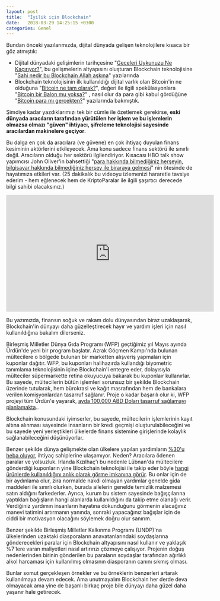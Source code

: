 ```yaml
---
layout: post
title:  "İyilik için Blockchain"
date:   2018-03-29 14:25:15 +0300
categories: Genel
---
```


Bundan önceki yazılarımızda, dijital dünyada gelişen teknolojilere kısaca bir göz atmıştık: 

- Dijital dünyadaki gelişimlerin tarihçesine "[Geceleri Uykunuzu Ne Kaçırıyor?](http://ademimerkezi.com/genel/2018/03/01/Geceleri-uykunuzu-ne-kaciriyor.html)", bu gelişmelerin altyapısını oluşturan Blockchain teknolojisine "[Sahi nedir bu Blockchain Allah aşkına](http://ademimerkezi.com/genel/2018/03/02/Sahi-nedir-bu-blockchain-allah-askina.html)" yazılarında 
- Blockchain teknolojisinin ilk kullanıldığı dijital varlık olan Bitcoin'in ne olduğuna "[Bitcoin ne tam olarak?](http://ademimerkezi.com/genel/2018/03/13/Bitcoin-ne-tam-olarak.html)", değeri ile ilgili spekülasyonlara "[Bitcoin bir Balon mu yoksa?](http://ademimerkezi.com/genel/2018/03/05/Butun-bunlar-bir-balon-mu.html)" , nasıl olur da para gibi kabul gördüğüne "[Bitcoin para mı gerçekten?](http://ademimerkezi.com/genel/2018/03/22/Bitcoin-para-mi-gercekten.html)" yazılarında bakmıştık. 

Şimdiye kadar yazdıklarımızı tek bir cümle ile özetlemek gerekirse, **eski dünyada aracıların tarafından yürütülen her işlem ve bu işlemlerin olmazsa olmazı "güven" ihtiyacı, şifreleme teknolojisi sayesinde aracılardan makinelere geçiyor**. 

Bu dalga en çok da aracılara (ve güvene) en çok ihtiyaç duyulan finans kesiminin aktörlerini etkileyecek. Ama konu sadece finans sektörü ile sınırlı değil. Aracıların olduğu her sektörü ilgilendiriyor. Kısacası HBO talk show yapımcısı John Oliver'in bahsettiği "[para hakkında bilmediğiniz herşeyin, bilgisayar hakkında bilmediğiniz herşey ile biraraya gelmesi](https://youtu.be/g6iDZspbRMg)" nin ötesinde de hayatımıza etkileri var. (25 dakikalık bu videoyu izlemenizi hararetle tavsiye ederim - hem eğlenecek hem de KriptoParalar ile ilgili şaşırtıcı derecede bilgi sahibi olacaksınız.) 

<iframe width="560" height="315" src="https://www.youtube.com/embed/g6iDZspbRMg" frameborder="0" allow="autoplay; encrypted-media" allowfullscreen></iframe>


Bu yazımızda, finansın soğuk ve rakam dolu dünyasından biraz uzaklaşarak, Blockchain'in dünyayı daha güzelleştirecek hayır ve yardım işleri için nasıl kullanıldığına bakalım dilerseniz. 

Birleşmiş Milletler Dünya Gıda Programı (WFP) geçtiğimiz yıl Mayıs ayında Ürdün'de yeni bir program başlatır. Azrak Göçmen Kampı'nda bulunan mültecilere o bölgede bulunan bir marketten alışveriş yapmaları için kuponlar dağıtır. WFP, bu kuponları halihazırda kullandığı biyometric tanımlama teknolojisinin içine Blockchain'i entegre eder, dolayısıyla mülteciler süpermarkette retina okuyucuya bakarak bu kuponlaır kullanırlar. Bu sayede, mültecilerin bütün işlemleri sorunsuz bir şekilde Blockchain üzerinde tutularak, hem bürokrasi ve kağıt masrafından hem de bankalara verilen komisyonlardan tasarruf sağlanır. Proje o kadar başarılı olur ki, WFP projeyi tüm Ürdün'e yayarak, [ayda 100,000 ABD Doları tasarruf sağlamayı planlamakta](https://www.wired.com/story/refugees-but-on-the-blockchain/).. 

Blockchain konusundaki iyimserler, bu sayede, mültecilerin işlemlerinin kayıt altına alınması sayesinde insanların bir kredi geçmişi oluşturulabileceğini ve bu sayede yeni yerleştikleri ülkelerde finans sistemine girişlerinde kolaylık sağlanabileceğini düşünüyorlar. 

Benzer şekilde dünya gelişmekte olan ülkelere yapılan yardımların [%30'u heba oluyor](https://www.cgdev.org/blog/how-much-aid-really-lost-corruption), ihtiyaç sahiplerine ulaşamıyor. Neden? Aracılara ödenen paralar ve yolsuzluk. Irlanda Kızılhaç'ı bu nedenle Lübnan'da mültecilere gönderdiği kuponların yine Blockchain teknolojisi ile takip eder böyle [hangi ürünlerde kullanıldığını anlık olarak görme imkanına görür](https://medium.com/@DemandASME/as-they-say-follow-the-money-462f00ac16bd). Bu onlar için de bir aydınlama olur, zira normalde nakdi olmayan yardımlar genelde gida maddeleri ile sınırlı olurken, burada ailelerin genelde temizlik malzemesi satın aldığını farkederler. Ayrıca, kurum bu sistem sayesinde bağışçılarına yaptıkları bağışların hangi alanlarda kullanıldığını da takip etme olanağı verir. Verdiğiniz yardımın insanların hayatına dokunduğunu görmenin alacağınız manevi tatimini artırmanın yanında, sonraki yapacağınız bağışlar için de ciddi bir motivasyon olacağını söylemek doğru olur sanırım.

Benzer şekilde Birleşmiş Milletler Kalkınma Programı (UNDP)'na ülkelerinden uzaktaki diasporaların anavatanlarındaki soydaşlarına gönderecekleri paralar için Blockchain altyapısını nasıl kullanır ve yaklaşık %7'lere varan maliyetleri nasıl artırırızı çözmeye çalışıyor. Projenin doğuş nedenlerinden birinin gönderilen bu paraların soydaşlar tarafından ağırlıklı alkol harcaması için kullanılmış olmasının diasporanın canını sıkmış olması. 

Bunlar somut gerçekleşen örnekler ve bu örneklerin benzerleri artarak kullanılmaya devam edecek. Ama unutmayalım Blockchain her derde deva olmayacak ama yine de başarılı birkaç proje bile dünyayı daha güzel daha yaşanır hale getirecek. 







